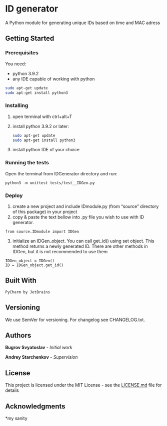 ﻿# ID generator

A Python module for generating unique IDs based on time and MAC adress 

## Getting Started

### Prerequisites
You need:  
* python 3.9.2
* any IDE capable of working with python


```bash
sudo apt-get update
sudo apt-get install python3

```

### Installing

1. open terminal with ctrl+alt+T
2. install python 3.9.2 or later:

	```bash
	sudo apt-get update
	sudo apt-get install python3

	```
3. install python IDE of your choice

### Running the tests

Open the terminal from IDGenerator directory and run:

```
python3 -m unittest tests/test__IDGen.py
```

### Deploy

1. create a new project and include IDmodule.py (from “source” directory of this package) in your project 
2. copy & paste the text bellow into .py file you wish to use with ID generator.

```
from source.IDmodule import IDGen
```
3. initialize an IDGen_object. You can call get_id() using set object. This method returns a newly generated ID. There are other methods in IDGen, but it is not recommended to use them

```
IDGen_object = IDGen()
ID = IDGen_object.get_id()
```

## Built With
	PyCharm by JetBrains

## Versioning

We use SemVer for versioning. For changelog see CHANGELOG.txt. 

## Authors

**Bugrov Svyatoslav** - *Initial work*

**Andrey Starchenkov** - *Supervision*

## License

This project is licensed under the MIT License - see the [LICENSE.md](LICENSE.md) file for details

## Acknowledgments

*my sanity


